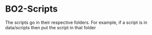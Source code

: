 # BO2-Scripts

The scripts go in their respective folders.
For example, if a script is in data/scripts then put the script in that folder

